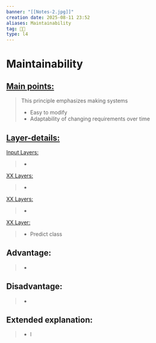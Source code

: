 ```yaml
---
banner: "[[Notes-2.jpg]]"
creation date: 2025-08-11 23:52
aliases: Maintainability
tag: 👨‍💻
type: l4
---
```

# Maintainability


## <u>Main points:</u>
> This principle emphasizes making systems 
> - Easy to modify
> - Adaptability of changing requirements over time

## <u>Layer-details:  </u>
<u>Input Layers: </u>
> - 
<u>XX Layers: </u>
> - 
<u>XX Layers: </u>
> - 
<u>XX Layer: </u>
> - Predict class

## Advantage:
> - 

## Disadvantage:
> - 

## Extended explanation:
> - l


